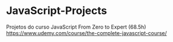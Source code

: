 # JavaScript-Projects
Projetos do curso JavaScript From Zero to Expert (68.5h)\
https://www.udemy.com/course/the-complete-javascript-course/

